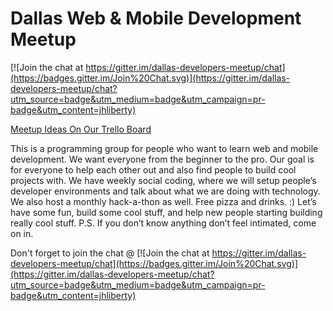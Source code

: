 Dallas Web & Mobile Development Meetup 
=====

[![Join the chat at https://gitter.im/dallas-developers-meetup/chat](https://badges.gitter.im/Join%20Chat.svg)](https://gitter.im/dallas-developers-meetup/chat?utm_source=badge&utm_medium=badge&utm_campaign=pr-badge&utm_content=jhliberty)

[Meetup Ideas On Our Trello Board](https://trello.com/b/OIJ1pH9l/meetup-ideas)

This is a programming group for people who want to learn web and mobile development. We want everyone from the beginner to the pro. Our goal is for everyone to help each other out and also find people to build cool projects with. We have weekly social coding, where we will setup people’s developer environments and talk about what we are doing with technology. We also host a monthly hack-a-thon as well. Free pizza and drinks. :) Let’s have some fun, build some cool stuff, and help new people starting building really cool stuff. P.S. If you don’t know anything don’t feel intimated, come on in.

Don't forget to join the chat @
[![Join the chat at https://gitter.im/dallas-developers-meetup/chat](https://badges.gitter.im/Join%20Chat.svg)](https://gitter.im/dallas-developers-meetup/chat?utm_source=badge&utm_medium=badge&utm_campaign=pr-badge&utm_content=jhliberty)
